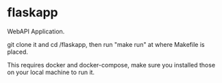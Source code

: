 # flaskapp
WebAPI Application.

git clone it and cd /flaskapp, then run "make run" at where Makefile is placed.

This requires docker and docker-compose, make sure you installed those on your local machine to run it.

